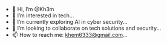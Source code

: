 - 👋 Hi, I’m @Kh3m
- 👀 I’m interested in tech...
- 🌱 I’m currently exploring AI in cyber security...
- 💞️ I’m looking to collaborate on tech solutions and security...
- 📫 How to reach me: khem6333@gmail.com...

<!---
Kh3m/Kh3m is a ✨ special ✨ repository because its `README.md` (this file) appears on your GitHub profile.
You can click the Preview link to take a look at your changes.
--->
